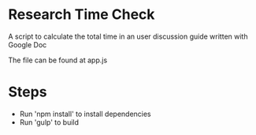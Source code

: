 # Research Time Check
A script to calculate the total time in an user discussion guide written with Google Doc

The file can be found at app.js

# Steps
- Run 'npm install' to install dependencies
- Run 'gulp' to build
